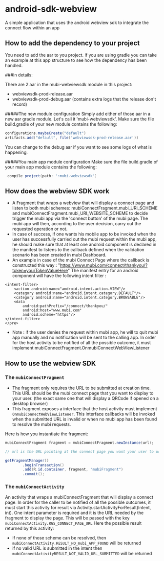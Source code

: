 android-sdk-webview 
===================
A simple application that uses the android webview sdk to integrate the connect flow within an app
 
How to add the dependency to your project
----------------------------------------- 
You need to add the aar to you project. If you are using gradle you can take an example at this app
structure to see how the dependency has been handled.

###In details: 

There are 2 aar in the mubi-webviewsdk module in this project:
* webviewsdk-prod-release.aar
* webviewsdk-prod-debug.aar (contains extra logs that the release don't record)

#####The new module configuration
Simply add either of those aar in a new aar gradle module. Let's call it 'mubi-webviewsdk'.
Make sure the file build.gradle of your new module contains the following:
```groovy
configurations.maybeCreate("default")
artifacts.add("default", file('webviewsdk-prod-release.aar'))
```
You can change to the debug aar if you want to see some logs of what is happening.

#####You main app module configuration
Make sure the file build.gradle of your main app module contains the following:
```groovy
 compile project(path: ':mubi-webviewsdk')
``` 

How does the webview SDK work
-----------------------------

* A Fragment that wraps a webview that will display a connect page and listen to both mubi schemes: mubiConnectFragment.mubi_URI_SCHEME
and mubiConnectFragment.mubi_URI_WEBSITE_SCHEME to decide trigger the mubi app via the 'connect button' of the mubi page. The mubi app
will then, according to the user decision, carry out the requested operation or not.
* In case of success, if one wants his mobile app to be invoked when the user has successfully carried out the mubi request within the mubi app,
he should make sure that at least one android component is declared in the manifest to listens to the callback defined when the
validation scenario has been created in mubi Dashboard.
* An example in case of the mubi Connect Page where the callback is constructed this way : "https://www.mubi.com/connect/thankyou/?token=yourTokenValueHere"
The manifest entry for an android component will have the following intent filter :
```html<pre>
<intent-filter>
    <action android:name="android.intent.action.VIEW"/>
    <category android:name="android.intent.category.DEFAULT"/>
    <category android:name="android.intent.category.BROWSABLE"/>
    <data
        android:pathPrefix="/connect/thankyou/"
        android:host="www.mubi.com"
        android:scheme="https"/>
</intent-filter>
</pre>
```
* Note : if the user denies the request within mubi app, he will to quit mubi app manually and no notification will be sent to the calling app.
In order for the host activity to be notified of all the possible outcome, it must implement mubiConnectFragment.OnmubiConnectWebViewListener

How to use the webview SDK
--------------------------
### The ```mubiConnectFragment```
* The fragment only requires the URL to be submitted at creation time. This URL should be the mubi connect
page that you want to display to your user. (the exact same one that will display a QRCode if opened on a desktop browser)
* This fragment exposes a interface that the host activity must implement ```OnmubiConnectWebViewListener```.
This interface callbacks will be invoked when the submitted URL is invalid or when no mubi app has been found to resolve
the mubi requests.

Here is how you instantiate the fragment:
```java
mubiConnectFragment fragment = mubiConnectFragment.newInstance(url);

// url is the URL pointing at the connect page you want your user to use

getFragmentManager()
        .beginTransaction()
        .add(R.id.container, fragment, "mubiFragment")
        .commit();
```
### The ```mubiConnectActivity```
An activity that wraps a mubiConnectFragment that will display a connect page.
In order for the caller to be notified of all the possible outcomes, it must start this activity for result
via Activity.startActivityForResult(Intent, int). One intent parameter is required and it is the URL needed by the
fragment to display the page. This will be passed with the key ```mubiConnectActivity.RGS_CONNECT_PAGE_URL```
Here the possible result returned by this activity:
* If none of those scheme can be resolved, then ```mubiConnectActivity.RESULT_NO_mubi_APP_FOUND``` will be returned</li>
* if no valid URL is submitted in the intent then ```mubiConnectActivityRESULT_NOT_VALID_URL_SUBMITTED``` will be returned</li>